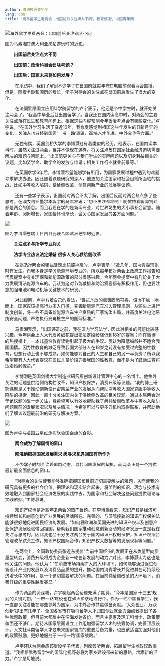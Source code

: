 ```yaml
---
author: 青网校园崔宁宁
lang: cmn
title: '海外留学生看两会：出国前后关注点大不同\_教育频道\_中国青年网'
---
```


![海外留学生看两会：出国前后关注点大不同]

图为马素湘在澳大利亚悉尼游玩时的近影。

　　**出国前后关注点大不同**

　　**出国前：政治科目会出啥考题？**

　　**出国后：国家未来将如何发展？**

　　 在采访中，我们了解到不少学子在出国前就每年守在电脑前观看两会直播。但是，随着年龄和阅历的增长，学子对两会的关注点在出国前后发生了很大的变化。

　　 在法国里昂国立应用科学院留学的卢宇表示，他还是个中学生时，就开始关注两会了。“我高中毕业后就出国留学了。当我还在国内读高中时，对两会的主要关注点落在民生和教育问题上。根据这些内容预测今年政治考点会有哪些变化。”卢宇说，“在国外学习生活了将近10年，我愈发感觉到祖国这些年发生的日新月异的变化；关注点也转移到国家‘一带一路’建设，高端人才引进，中外合作等方面。”

　　 无独有偶，英国剑桥大学的李博灏也有着类似的经历。他表示，在国内读本科时，虽然关注过两会，但并不像现在这样，将关注点放在国家社会经济迫切需要解决的难题与问题上。“出国前更关心与我们学生的实际问题以及切身利益相关的议题，比如奖学金、助学金的发放与申请；相关工作行业就业前景等。”

　　 在英国求学6年后，李博灏希望能够学有所用，为国家发展过程中遇到的难题寻求解决办法。因此随着课题研究的深入，他更加关注国家和社会目前所面临的挑战，比如中等收入陷阱、供给侧改革、创意创新产业的发展等议题。

　　 还有一些学子表示，出国前对两会不太了解，出国后反而对两会热点多了些思考。在澳大利亚墨尔本留学的马素湘说：“想不关注都难啊！刷微博看新闻到处都是两会的消息。而且我现在学的是新闻专业，对世界发生的大小事都会留意。随着年龄、阅历增长，家国情怀也渐长，会关心国家发展的各方面问题。”

![][1]

图为李博灏在瑞士日内日瓦联合国欧洲总部的近影。

　　**关注点多与所学专业相关**

　　**法学专业热议法定婚龄** **很多人关心供给侧改革**

　　 在谈及对两会的哪些话题比较感兴趣时，卢宇表示：“近几年，国内雾霾现象时有发生。而我本身是学习能源环境专业的，所以每年都对两会上政府工作报告和代表提案中有关环保和新能源政策的部分很感兴趣。今年两会提案中有几份关于大力发展清洁能源汽车的。我认为这对节能减排和防治雾霾都有积极作用，但也要注意加强电池和电动机等关键技术的研发。”

　　 对此提案，卢宇有着自己的看法，“百花齐放的局面固然可喜，但也不能一哄而上，国家应该提高行业准入门槛，完善新能源汽车准入管理规则，从源头上进行制度创新，将一些不具备新能源汽车生产资质的厂家淘汰出局，并高度关注电池系统安全问题，严格执行充电桩生产的国际标准。”

　　 马素湘表示，“出国读研之前，我在国内学习法学，因此对相关的问题比较感兴趣。今年两会上人大代表黄细花提出把法定婚龄降低到18岁的提案；而在微博的热搜榜上，一本儿童性教育读物引起了极大的争议。我认为降低婚龄并不适合我国国情。因为性教育的缺乏导致我国大部分人在18岁之前没有接受过完整的性教育，思想行动上也不够成熟，如何能够对自己的人生和自己的另一半负责？所以我希望能有人大代表提议在国民儿童阶段完善我国的性教育，而不是为了鼓励生育将法定婚龄提前。”

　　 李博灏是英国剑桥大学制造业研究所创新设计管理中心的一名博士。他格外关注的话题是供给侧结构性改革，知识产权保护，消费升级等议题。“我的博士研究课题是关于推动创新设计密集型产业的发展从而帮助中等收入国家克服中等收入陷阱的探索，因此一直十分关注国内关于供给侧改革的相关议题。通过本届两会对于该议题的进一步关注，我希望可以有效地帮助我了解供给侧改革与中等收入陷阱问题目前的发展状况以及解决情况；也希望可以与更多的机构取得联系，并帮助他们了解该议题最前沿的研究与解决方案。”

![][2]

图为卢宇与祖国五星红旗和联合国会旗的合影。

　　 **两会成为了解国情的窗口**

　　 **盼准确把握国家发展需求 愿寻求机遇回国有所作为**

　　 不少学子时刻关注着国内动态，寻找回国发展的契机，而两会正是一个提供最新最全面信息的窗口。

　　 “对两会的关注使我能够准确把握国家目前迫切需要解决的难题，从而使我的研究具有更多的社会价值。把理论和现实结合起来，将学到的知识、理念与技术有效地融入到国家社会经济发展的实践中去，为国家和社会解决这些问题提供理论与实践依据。”李博灏说。

　　 知识产权也是近些年来两会的热门话题。在李博灏看来，知识产权是经济可持续增长和创意创新产业发展的灵魂所在。完善的、与国际接轨的知识产权保护法能够很好地促进国民经济的发展。“如何将欧洲和英国先进的知识产权以及创意产业保护发展经验带回祖国，帮助我们国家推动创意创新驱动的经济发展一直是我在关注与思考的。因此我也会十分关注两会关于国内知识产权的保护，知识产权综合管理改革试点工作，知识产权国际合作，知识产权大数据等的发展现状等问题。”

　　 在两会上，全国政协委员张近东提出“当前中国经济的发展正在从数量型向质量型转变，消费升级将成为企业新一轮创新发展的动力。”对此，李博灏认为这也是他关注的问题。他认为：“在消费市场持续扩大的大环境下，如何能够通过促进创新设计产业的发展以及消费品品质的提升，推动国内消费增长并促进其在可持续经济增长中的作用，是一个迫切需要解决的问题。在当前供给侧改革的大环境下，消费升级的重要性越发突显。”

　　 作为两会的资深粉，卢宇聊起两会话题充满了期待。“今年是国家‘十三五’规划的关键时期，‘一带一路’建设也在如火如荼地进行中。作为一名中国留学生，我一直都关注着能在哪些领域为国家、为中外合作共赢做出贡献。‘大众创业、万众创新’提出有几年了。全国各省市在吸引留学人才归国创业就业方面纷纷提出了各种优惠政策，但目前大都集中在沿海发达省份，而且主要惠及理工科博士，政策覆盖面还不够广。期待从国家层面设立工作组加强留学人才的统筹协调，完善顶层设计。人文社科类留学人才是未来国家智库的重要后备力量，也应该适当加强对他们的政策鼓励，更好地服务于‘一带一路’国家战略。”

　　 卢宇还认为两会应该增设学子代表，列席旁听两会，拓展留学生参政议政渠道。“我相信优秀留学生的国际化视野必将为家乡建设带来新的思路，增添新的活力。”卢宇恳切地说。

  [海外留学生看两会：出国前后关注点大不同]: ./W020170310313653868929.jpg "海外留学生看两会：出国前后关注点大不同"
  [1]: ./W020170310313654043127.jpg
  [2]: ./W020170310313654453091.jpg
